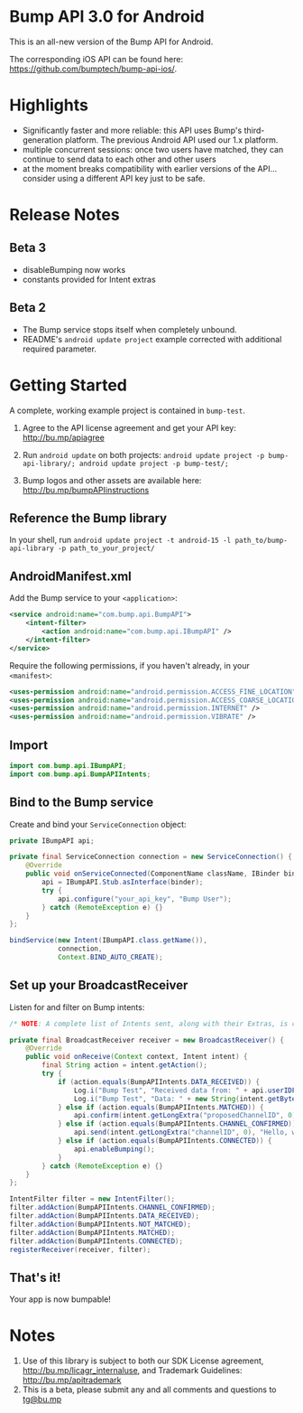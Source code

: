 Bump API 3.0 for Android
============================

This is an all-new version of the Bump API for Android.

The corresponding iOS API can be found here: https://github.com/bumptech/bump-api-ios/.

Highlights
==========

* Significantly faster and more reliable: this API uses Bump's third-generation platform. The previous Android API used our 1.x platform.
* multiple concurrent sessions: once two users have matched, they can continue to send data to each other and other users
* at the moment breaks compatibility with earlier versions of the API... consider using a different API key just to be safe.

Release Notes
=============

Beta 3
------
* disableBumping now works
* constants provided for Intent extras  

Beta 2
------
* The Bump service stops itself when completely unbound.
* README's `android update project` example corrected with additional required parameter.

Getting Started
===============

A complete, working example project is contained in `bump-test`. 

1. Agree to the API license agreement and get your API key: http://bu.mp/apiagree

1. Run `android update` on both projects: `android update project -p bump-api-library/; android update project -p bump-test/;`

1. Bump logos and other assets are available here: http://bu.mp/bumpAPIinstructions

Reference the Bump library
-------------------------------------------
In your shell, run `android update project -t android-15 -l path_to/bump-api-library -p path_to_your_project/`


AndroidManifest.xml
-------------------

Add the Bump service to your `<application>`:

```xml
<service android:name="com.bump.api.BumpAPI">
    <intent-filter>
        <action android:name="com.bump.api.IBumpAPI" />
    </intent-filter>
</service>
```

Require the following permissions, if you haven't already, in your `<manifest>`:

```xml
<uses-permission android:name="android.permission.ACCESS_FINE_LOCATION" />
<uses-permission android:name="android.permission.ACCESS_COARSE_LOCATION" />
<uses-permission android:name="android.permission.INTERNET" />
<uses-permission android:name="android.permission.VIBRATE" />   
```

Import
------
```java
import com.bump.api.IBumpAPI;
import com.bump.api.BumpAPIIntents;
```

Bind to the Bump service
------------------

Create and bind your `ServiceConnection` object:

```java
private IBumpAPI api;

private final ServiceConnection connection = new ServiceConnection() {
    @Override
    public void onServiceConnected(ComponentName className, IBinder binder) {
        api = IBumpAPI.Stub.asInterface(binder);
        try {
            api.configure("your_api_key", "Bump User");
        } catch (RemoteException e) {}
    }
};

bindService(new Intent(IBumpAPI.class.getName()),
            connection, 
            Context.BIND_AUTO_CREATE);

```

Set up your BroadcastReceiver
-----------------

Listen for and filter on Bump intents:

```java
/* NOTE: A complete list of Intents sent, along with their Extras, is contained in bump-api-library/src/com/bump/api/IBumpAPI.aidl */

private final BroadcastReceiver receiver = new BroadcastReceiver() {
    @Override
    public void onReceive(Context context, Intent intent) {
        final String action = intent.getAction();
        try {
            if (action.equals(BumpAPIIntents.DATA_RECEIVED)) {
                Log.i("Bump Test", "Received data from: " + api.userIDForChannelID(intent.getLongExtra("channelID", 0)));
                Log.i("Bump Test", "Data: " + new String(intent.getByteArrayExtra("data")));
            } else if (action.equals(BumpAPIIntents.MATCHED)) {
                api.confirm(intent.getLongExtra("proposedChannelID", 0), true);
            } else if (action.equals(BumpAPIIntents.CHANNEL_CONFIRMED)) {
                api.send(intent.getLongExtra("channelID", 0), "Hello, world!".getBytes());
            } else if (action.equals(BumpAPIIntents.CONNECTED)) {
                api.enableBumping();
            }
        } catch (RemoteException e) {}
    }
};

IntentFilter filter = new IntentFilter();
filter.addAction(BumpAPIIntents.CHANNEL_CONFIRMED);
filter.addAction(BumpAPIIntents.DATA_RECEIVED);
filter.addAction(BumpAPIIntents.NOT_MATCHED);
filter.addAction(BumpAPIIntents.MATCHED);
filter.addAction(BumpAPIIntents.CONNECTED);
registerReceiver(receiver, filter);

```

That's it!
----------

Your app is now bumpable!


Notes
=====

1. Use of this library is subject to both our SDK License agreement, http://bu.mp/licagr_internaluse, and Trademark Guidelines: http://bu.mp/apitrademark
1. This is a beta, please submit any and all comments and questions to tg@bu.mp
